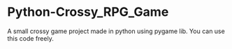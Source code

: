 # Python-Crossy_RPG_Game
A small crossy game project made in python using pygame lib.
You can use this code freely.
